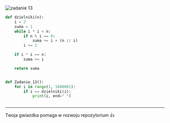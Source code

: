<picture>
  <source srcset="../../srt/zbior_zadan/13.png" media="(prefers-color-scheme: light)">
  <source srcset="../../srt/zbior_zadan/black_13.png" media="(prefers-color-scheme: dark)">
  <img src="../../srt/zbior_zadan/black_13.png" alt="zadanie 13">
</picture>

```python
def dzielniki(n):
    i = 2
    suma = 1
    while i * i < n:
        if n % i == 0:
            suma += i + (n // i)
        i += 1

    if i * i == n:
        suma += i

    return suma


def Zadanie_13():
    for i in range(1, 1000001):
        if i == dzielniki(i):
            print(i, end=" ")



```

---
Twoja gwiazdka pomaga w rozwoju repozytorium 👍
